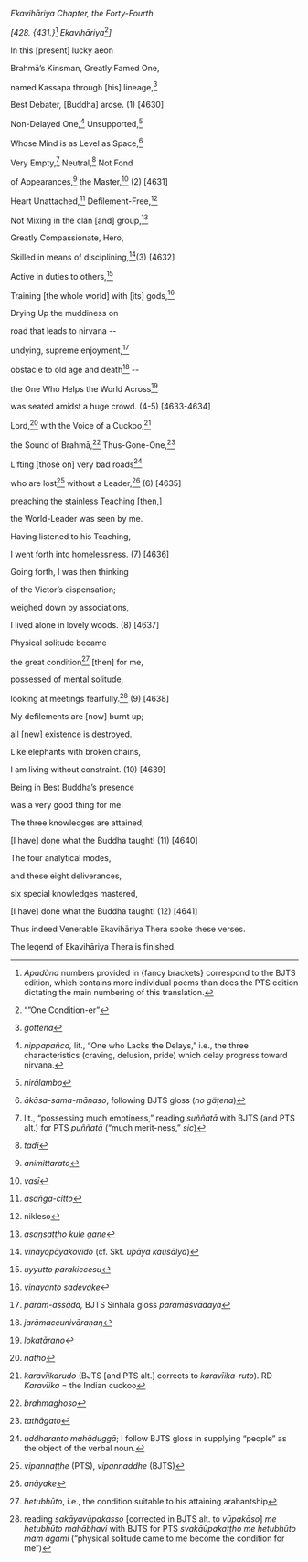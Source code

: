 *Ekavihāriya Chapter, the Forty-Fourth*

*\[428. {431.}*[^1] *Ekavihāriya*[^2]*\]*

In this \[present\] lucky aeon

Brahmā’s Kinsman, Greatly Famed One,

named Kassapa through \[his\] lineage,[^3]

Best Debater, \[Buddha\] arose. (1) \[4630\]

Non-Delayed One,[^4] Unsupported,[^5]

Whose Mind is as Level as Space,[^6]

Very Empty,[^7] Neutral,[^8] Not Fond

of Appearances,[^9] the Master,[^10] (2) \[4631\]

Heart Unattached,[^11] Defilement-Free,[^12]

Not Mixing in the clan \[and\] group,[^13]

Greatly Compassionate, Hero,

Skilled in means of disciplining,[^14](3) \[4632\]

Active in duties to others,[^15]

Training \[the whole world\] with \[its\] gods,[^16]

Drying Up the muddiness on

road that leads to nirvana --

undying, supreme enjoyment,[^17]

obstacle to old age and death[^18] --

the One Who Helps the World Across[^19]

was seated amidst a huge crowd. (4-5) \[4633-4634\]

Lord,[^20] with the Voice of a Cuckoo,[^21]

the Sound of Brahmā,[^22] Thus-Gone-One,[^23]

Lifting \[those on\] very bad roads[^24]

who are lost[^25] without a Leader,[^26] (6) \[4635\]

preaching the stainless Teaching \[then,\]

the World-Leader was seen by me.

Having listened to his Teaching,

I went forth into homelessness. (7) \[4636\]

Going forth, I was then thinking

of the Victor’s dispensation;

weighed down by associations,

I lived alone in lovely woods. (8) \[4637\]

Physical solitude became

the great condition[^27] \[then\] for me,

possessed of mental solitude,

looking at meetings fearfully.[^28] (9) \[4638\]

My defilements are \[now\] burnt up;

all \[new\] existence is destroyed.

Like elephants with broken chains,

I am living without constraint. (10) \[4639\]

Being in Best Buddha’s presence

was a very good thing for me.

The three knowledges are attained;

\[I have\] done what the Buddha taught! (11) \[4640\]

The four analytical modes,

and these eight deliverances,

six special knowledges mastered,

\[I have\] done what the Buddha taught! (12) \[4641\]

Thus indeed Venerable Ekavihāriya Thera spoke these verses.

The legend of Ekavihāriya Thera is finished.

[^1]: *Apadāna* numbers provided in {fancy brackets} correspond to the
    BJTS edition, which contains more individual poems than does the PTS
    edition dictating the main numbering of this translation.

[^2]: “”One Condition-er”

[^3]: *gottena*

[^4]: *nippapañca,* lit., “One who Lacks the Delays,” i.e., the three
    characteristics (craving, delusion, pride) which delay progress
    toward nirvana.

[^5]: *nirālambo*

[^6]: *ākāsa-sama-mānaso*, following BJTS gloss (*no gäṭena*)

[^7]: lit., “possessing much emptiness,” reading *suññatā* with BJTS
    (and PTS alt.) for PTS *puññatā* (“much merit-ness,” *sic*)

[^8]: *tadī*

[^9]: *animittarato*

[^10]: *vasī*

[^11]: *asaṅga-citto*

[^12]: nikleso

[^13]: *asaŋsaṭṭho kule gaṇe*

[^14]: *vinayopāyakovido* (cf. Skt. *upāya kauśālya*)

[^15]: *uyyutto parakiccesu*

[^16]: *vinayanto sadevake*

[^17]: *param-assāda,* BJTS Sinhala gloss *paramāśvādaya*

[^18]: *jarāmaccunivāraṇaŋ*

[^19]: *lokatārano*

[^20]: *nātho*

[^21]: *karavīikarudo* (BJTS \[and PTS alt.\] corrects to
    *karavīika-ruto*). RD *Karavīika* = the Indian cuckoo

[^22]: *brahmaghoso*

[^23]: *tathāgato*

[^24]: *uddharanto mahāduggā*; I follow BJTS gloss in supplying “people”
    as the object of the verbal noun.

[^25]: *vipannaṭṭhe* (PTS), *vipannaddhe* (BJTS)

[^26]: *anāyake*

[^27]: *hetubhūto*, i.e., the condition suitable to his attaining
    arahantship

[^28]: reading *sakāyavūpakasso* \[corrected in BJTS alt. to
    *vūpakāso*\] *me hetubhūto mahābhavi* with BJTS for PTS
    *svakāūpakaṭṭho me hetubhūto mam āgami* (“physical solitude came to
    me become the condition for me”)
